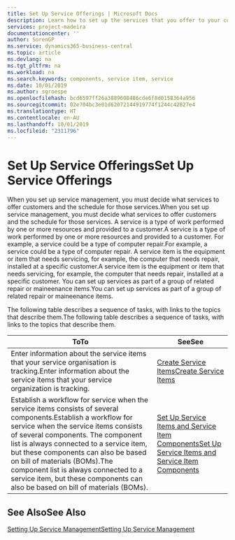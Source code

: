 ```yaml
---
title: Set Up Service Offerings | Microsoft Docs
description: Learn how to set up the services that you offer to your customers.
services: project-madeira
documentationcenter: ''
author: SorenGP
ms.service: dynamics365-business-central
ms.topic: article
ms.devlang: na
ms.tgt_pltfrm: na
ms.workload: na
ms.search.keywords: components, service item, service
ms.date: 10/01/2019
ms.author: sgroespe
ms.openlocfilehash: bcd6597ff26a3889608486cde6f8d0158364a956
ms.sourcegitcommit: 02e704bc3e01d62072144919774f1244c42827e4
ms.translationtype: HT
ms.contentlocale: en-AU
ms.lasthandoff: 10/01/2019
ms.locfileid: "2311796"
---
```

# <a name="set-up-service-offerings"></a><span data-ttu-id="c10a7-103">Set Up Service Offerings</span><span class="sxs-lookup"><span data-stu-id="c10a7-103">Set Up Service Offerings</span></span>
<span data-ttu-id="c10a7-104">When you set up service management, you must decide what services to offer customers and the schedule for those services.</span><span class="sxs-lookup"><span data-stu-id="c10a7-104">When you set up service management, you must decide what services to offer customers and the schedule for those services.</span></span> <span data-ttu-id="c10a7-105">A service is a type of work performed by one or more resources and provided to a customer.</span><span class="sxs-lookup"><span data-stu-id="c10a7-105">A service is a type of work performed by one or more resources and provided to a customer.</span></span> <span data-ttu-id="c10a7-106">For example, a service could be a type of computer repair.</span><span class="sxs-lookup"><span data-stu-id="c10a7-106">For example, a service could be a type of computer repair.</span></span> <span data-ttu-id="c10a7-107">A service item is the equipment or item that needs servicing, for example, the computer that needs repair, installed at a specific customer.</span><span class="sxs-lookup"><span data-stu-id="c10a7-107">A service item is the equipment or item that needs servicing, for example, the computer that needs repair, installed at a specific customer.</span></span> <span data-ttu-id="c10a7-108">You can set up services as part of a group of related repair or maineenance items.</span><span class="sxs-lookup"><span data-stu-id="c10a7-108">You can set up services as part of a group of related repair or maineenance items.</span></span>  
  
<span data-ttu-id="c10a7-109">The following table describes a sequence of tasks, with links to the topics that describe them.</span><span class="sxs-lookup"><span data-stu-id="c10a7-109">The following table describes a sequence of tasks, with links to the topics that describe them.</span></span>  
  
|<span data-ttu-id="c10a7-110">**To**</span><span class="sxs-lookup"><span data-stu-id="c10a7-110">**To**</span></span>|<span data-ttu-id="c10a7-111">**See**</span><span class="sxs-lookup"><span data-stu-id="c10a7-111">**See**</span></span>|  
|------------|-------------|  
|<span data-ttu-id="c10a7-112">Enter information about the service items that your service organisation is tracking.</span><span class="sxs-lookup"><span data-stu-id="c10a7-112">Enter information about the service items that your service organization is tracking.</span></span>|[<span data-ttu-id="c10a7-113">Create Service Items</span><span class="sxs-lookup"><span data-stu-id="c10a7-113">Create Service Items</span></span>](service-how-to-create-service-items.md)|  
|<span data-ttu-id="c10a7-114">Establish a workflow for service when the service items consists of several components.</span><span class="sxs-lookup"><span data-stu-id="c10a7-114">Establish a workflow for service when the service items consists of several components.</span></span> <span data-ttu-id="c10a7-115">The component list is always connected to a service item, but these components can also be based on bill of materials (BOMs).</span><span class="sxs-lookup"><span data-stu-id="c10a7-115">The component list is always connected to a service item, but these components can also be based on bill of materials (BOMs).</span></span>|[<span data-ttu-id="c10a7-116">Set Up Service Items and Service Item Components</span><span class="sxs-lookup"><span data-stu-id="c10a7-116">Set Up Service Items and Service Item Components</span></span>](service-how-setup-service-items.md)|  
  
## <a name="see-also"></a><span data-ttu-id="c10a7-117">See Also</span><span class="sxs-lookup"><span data-stu-id="c10a7-117">See Also</span></span>  
[<span data-ttu-id="c10a7-118">Setting Up Service Management</span><span class="sxs-lookup"><span data-stu-id="c10a7-118">Setting Up Service Management</span></span>](service-setup-service.md)   